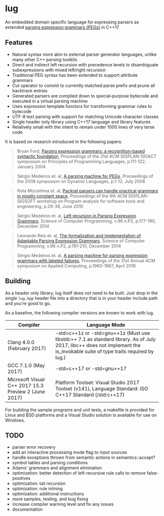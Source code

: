 lug
===
An embedded domain specific language for expressing parsers as extended [parsing expression grammars (PEGs)](https://en.wikipedia.org/wiki/Parsing_expression_grammar) in C++17

Features
---
- Natural syntax more akin to external parser generator languages, unlike many other C++ parsing toolkits
- Direct and indirect left recursion with precedence levels to disambiguate subexpressions with mixed left/right recursion
- Traditional PEG syntax has been extended to support attribute grammars
- Cut operator to commit to currently matched parse prefix and prune all backtrack entries
- Generated parsers are compiled down to special-purpose bytecode and executed in a virtual parsing machine
- Uses expression template functors for transforming grammar rules to bytecode
- UTF-8 text parsing with support for matching Unicode character classes
- Single header only library using C++17 language and library features
- Relatively small with the intent to remain under 1000 lines of very terse code

It is based on research introduced in the following papers:

> Bryan Ford, [Parsing expression grammars: a recognition-based syntactic foundation](https://doi.org/10.1145/982962.964011), Proceedings of the 31st ACM SIGPLAN-SIGACT symposium on Principles of Programming Languages, p.111-122, January 2004

> Sérgio Medeiros et. al, [A parsing machine for PEGs](https://doi.org/10.1145/1408681.1408683), Proceedings of the 2008 symposium on Dynamic Languages, p.1-12, July 2008

> Kota Mizushima et. al, [Packrat parsers can handle practical grammars in mostly constant space](https://doi.org/10.1145/1806672.1806679), Proceedings of the 9th ACM SIGPLAN-SIGSOFT workshop on Program analysis for software tools and engineering, p.29-36, June 2010

> Sérgio Medeiros et. al, [Left recursion in Parsing Expression Grammars](https://doi.org/10.1016/j.scico.2014.01.013), Science of Computer Programming, v.96 n.P2, p.177-190, December 2014

> Leonardo Reis et. al, [The formalization and implementation of Adaptable Parsing Expression Grammars](https://doi.org/10.1016/j.scico.2014.02.020), Science of Computer Programming, v.96 n.P2, p.191-210, December 2014

> Sérgio Medeiros et. al, [A parsing machine for parsing expression grammars with labeled failures](https://doi.org/10.1145/2851613.2851750), Proceedings of the 31st Annual ACM symposium on Applied Computing, p.1960-1967, April 2016

Building
---
As a header only library, lug itself does not need to be built.
Just drop in the single `lug.hpp` header file into a directory that is in your header include path and you're good to go.

As a baseline, the following compiler versions are known to work with lug.

| Compiler | Language Mode |
| --- | --- |
| Clang 4.0.0 (February 2017) | -std=c++1z or -std=gnu++1z (Must use libstdc++ 7.1 as standard library. As of July 2017, libc++ does not implement the is_invokable suite of type traits required by lug.) |
| GCC 7.1.0 (May 2017) | -std=c++17 or -std=gnu++17 |
| Microsoft Visual C++ 2017 15.3 Preview 2 (June 2017) | Platform Toolset: Visual Studio 2017 Toolset (v141), Language Standard: ISO C++17 Standard (/std:c++17) |

For building the sample programs and unit tests, a makefile is provided for Linux and BSD platforms and a Visual Studio solution is available for use on Windows.

TODO
---
- parser error recovery
- add an interactive processing mode flag to input sources
- handle exceptions thrown from semantic actions in semantics::accept?
- symbol tables and parsing conditions
- Adams' grammars and alignment elimination
- optimization: better detection of left-recursive rule calls to remove false-positives
- optimization: tail recursion
- optimization: rule inlining
- optimization: additional instructions
- more samples, testing, and bug fixing
- increase compiler warning level and fix any issues
- documentation